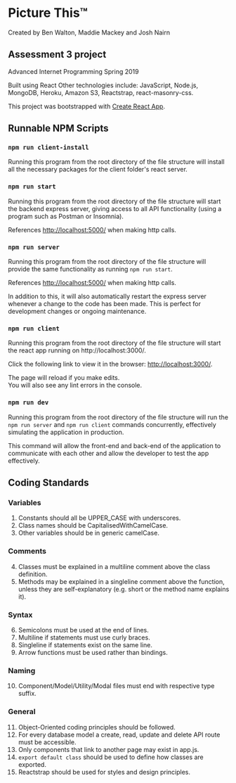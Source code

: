 # Picture This™
Created by Ben Walton, Maddie Mackey and Josh Nairn

## Assessment 3 project
Advanced Internet Programming
Spring 2019  

Built using React
Other technologies include: JavaScript, Node.js, MongoDB, Heroku, Amazon S3, Reactstrap, react-masonry-css. 

This project was bootstrapped with [Create React App](https://github.com/facebook/create-react-app).

## Runnable NPM Scripts

### `npm run client-install`
Running this program from the root directory of the file structure will install all the necessary packages for the client folder's react server.

### `npm run start`
Running this program from the root directory of the file structure will start the backend express server, giving access to all API functionality (using a program such as Postman or Insomnia).<br>

References [http://localhost:5000/](http://localhost:5000/) when making http calls.

### `npm run server`
Running this program from the root directory of the file structure will provide the same functionality as running `npm run start`.<br>

References [http://localhost:5000/](http://localhost:5000/) when making http calls.<br>

In addition to this, it will also automatically restart the express server whenever a change to the code has been made. This is perfect for development changes or ongoing maintenance.

### `npm run client`
Running this program from the root directory of the file structure will start the react app running on http://localhost:3000/.<br>

Click the following link to view it in the browser: [http://localhost:3000/](http://localhost:3000/).<br>

The page will reload if you make edits.<br>
You will also see any lint errors in the console.

### `npm run dev`
Running this program from the root directory of the file structure will run the `npm run server` and `npm run client` commands concurrently, effectively simulating the application in production.<br>

This command will allow the front-end and back-end of the application to communicate with each other and allow the developer to test the app effectively.

## Coding Standards

### Variables
1. Constants should all be UPPER_CASE with underscores.
2. Class names should be CapitalisedWithCamelCase.
3. Other variables should be in generic camelCase.
### Comments
4. Classes must be explained in a multiline comment above the class definition.
5. Methods may be explained in a singleline comment above the function, unless they are self-explanatory (e.g. short or the method name explains it).
### Syntax
6. Semicolons must be used at the end of lines.
7. Multiline if statements must use curly braces.
8. Singleline if statements exist on the same line.
9. Arrow functions must be used rather than bindings.
### Naming
10. Component/Model/Utility/Modal files must end with respective type suffix.
### General
11. Object-Oriented coding principles should be followed.
12. For every database model a create, read, update and delete API route must be accessible.
13. Only components that link to another page may exist in app.js.
14. `export default class` should be used to define how classes are exported.
15. Reactstrap should be used for styles and design principles.